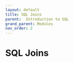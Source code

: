 ```yaml
---
layout: default
title: SQL Joins
parent:  Introduction to SQL
grand_parent: Modules
nav_order: 2
---
```


# SQL Joins
